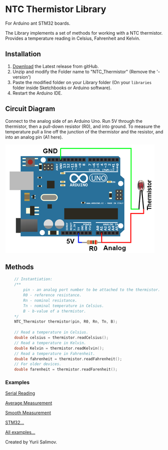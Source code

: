 # NTC Thermistor Library

For Arduino ant STM32 boards.

The Library implements a set of methods for working with a NTC thermistor.
Provides a temperature reading in Celsius, Fahrenheit and Kelvin.

## Installation

1. [Download](https://github.com/YuriiSalimov/NTC_Thermistor/releases) the Latest release from gitHub.
2. Unzip and modify the Folder name to "NTC_Thermistor" (Remove the '-version')
3. Paste the modified folder on your Library folder (On your `libraries` folder inside Sketchbooks or Arduino software).
4. Restart the Arduino IDE.

## Circuit Diagram

Connect to the analog side of an Arduino Uno. Run 5V through the thermistor, then a pull-down resistor (R0), and into ground. To measure the temperature pull a line off the junction of the thermistor and the resistor, and into an analog pin (A1 here).

![Diagram](Diagram.png)

## Methods

```cpp
    // Instantiation:
    /**
        pin - an analog port number to be attached to the thermistor.
        R0 - reference resistance.
        Rn - nominal resistance.
        Tn - nominal temperature in Celsius.
        B - b-value of a thermistor.
    */
    NTC_Thermistor thermistor(pin, R0, Rn, Tn, B);

    // Read a temperature in Celsius.
    double celsius = thermistor.readCelsius();
    // Read a temperature in Kelvin.
    double Kelvin = thermistor.readKelvin();
    // Read a temperature in Fahrenheit.
    double fahrenheit = thermistor.readFahrenheit();
    // For older devices.
    double farenheit = thermistor.readFarenheit();
```

### Examples

[Serial Reading](/examples/SerialReading/SerialReading.ino)

[Average Measurement](/examples/AverageMeasurement/AverageMeasurement.ino)

[Smooth Measurement](/examples/SmoothMeasurement/SmoothMeasurement.ino)

[STM32...](/examples/STM32/STM32.ino)

[All examples...](/examples)

Created by Yurii Salimov.
